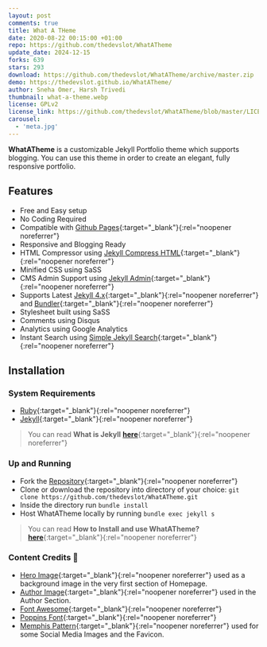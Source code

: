 ```yaml
---
layout: post
comments: true
title: What A THeme
date: 2020-08-22 00:15:00 +01:00
repo: https://github.com/thedevslot/WhatATheme
update_date: 2024-12-15
forks: 639
stars: 293
download: https://github.com/thedevslot/WhatATheme/archive/master.zip
demo: https://thedevslot.github.io/WhatATheme/
author: Sneha Omer, Harsh Trivedi
thumbnail: what-a-theme.webp
license: GPLv2
license_link: https://github.com/thedevslot/WhatATheme/blob/master/LICENSE
carousel:
  - 'meta.jpg'
---
```


**WhatATheme** is a customizable Jekyll Portfolio theme which supports blogging. You can use this theme in order to create an elegant, fully responsive portfolio.

## Features

* Free and Easy setup
* No Coding Required
* Compatible with [Github Pages](https://pages.github.com/){:target="_blank"}{:rel="noopener noreferrer"}
* Responsive and Blogging Ready
* HTML Compressor using [Jekyll Compress HTML](https://jch.penibelst.de/){:target="_blank"}{:rel="noopener noreferrer"}
* Minified CSS using SaSS
* CMS Admin Support using [Jekyll Admin](https://jekyll.github.io/jekyll-admin/){:target="_blank"}{:rel="noopener noreferrer"}
* Supports Latest [Jekyll 4.x](https://jekyllrb.com/){:target="_blank"}{:rel="noopener noreferrer"} and [Bundler](https://bundler.io/){:target="_blank"}{:rel="noopener noreferrer"}
* Stylesheet built using SaSS
* Comments using Disqus
* Analytics using Google Analytics
* Instant Search using [Simple Jekyll Search](https://github.com/christian-fei/Simple-Jekyll-Search/){:target="_blank"}{:rel="noopener noreferrer"}

## Installation

### System Requirements

* [Ruby](https://www.ruby-lang.org/en/){:target="_blank"}{:rel="noopener noreferrer"}
* [Jekyll](https://jekyllrb.com/){:target="_blank"}{:rel="noopener noreferrer"}

> You can read **What is Jekyll** [**here**](https://thedevslot.github.io/WhatATheme/blog/what-is-jekyll-how-to-use-it){:target="_blank"}{:rel="noopener noreferrer"}

### Up and Running

* Fork the [Repository](https://github.com/thedevslot/WhatATheme/){:target="_blank"}{:rel="noopener noreferrer"}
* Clone or download the repository into directory of your choice: `git clone https://github.com/thedevslot/WhatATheme.git`
* Inside the directory run `bundle install`
* Host WhatATheme locally by running `bundle exec jekyll s`

> You can read **How to Install and use WhatATheme?** [**here**](https://thedevslot.github.io/WhatATheme/blog/how-to-install-whatatheme){:target="_blank"}{:rel="noopener noreferrer"}

### Content Credits :green_heart:

* [Hero Image](https://images.pexels.com/photos/220444/pexels-photo-220444.jpeg?auto=compress&cs=tinysrgb&dpr=2&h=650&w=940){:target="_blank"}{:rel="noopener noreferrer"} used as a background image in the very first section of Homepage.
* [Author Image](https://cdn.pixabay.com/photo/2015/10/05/22/37/blank-profile-picture-973460_960_720.png){:target="_blank"}{:rel="noopener noreferrer"} used in the Author Section.
* [Font Awesome](https://fontawesome.com/){:target="_blank"}{:rel="noopener noreferrer"}
* [Poppins Font](https://fonts.google.com/specimen/Poppins){:target="_blank"}{:rel="noopener noreferrer"}
* [Memphis Pattern](https://www.freepik.com/free-vector/memphis-pattern-background_4034913.htm#page=1&query=memphis%20pattern&position=23){:target="_blank"}{:rel="noopener noreferrer"} used for some Social Media Images and the Favicon.
